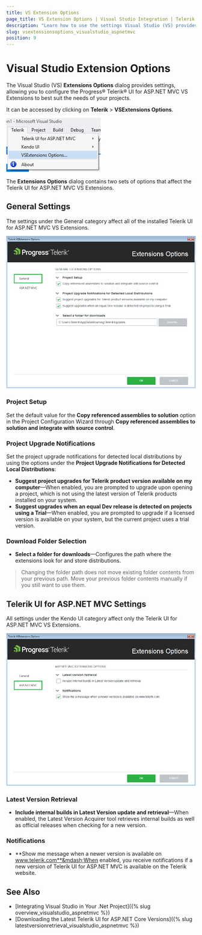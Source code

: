 ```yaml
---
title: VS Extension Options
page_title: VS Extension Options | Visual Studio Integration | Telerik UI for ASP.NET MVC
description: "Learn how to use the settings Visual Studio (VS) provides that allow you to configure the Telerik UI for ASP.NET MVC VS Extensions to best suit your needs."
slug: vsextensionsoptions_visualstudio_aspnetmvc
position: 9
---
```


# Visual Studio Extension Options

The Visual Studio (VS) **Extensions Options** dialog provides settings, allowing you to configure the Progress&reg; Telerik&reg; UI for ASP.NET MVC VS Extensions to best suit the  needs of your projects.

It can be accessed by clicking on **Telerik** > **VSExtensions Options**.

![The Options menu](images/options_menu.png)

The **Extensions Options** dialog contains two sets of options that affect the Telerik UI for ASP.NET MVC VS Extensions.

## General Settings

The settings under the General category affect all of the installed Telerik UI for ASP.NET MVC VS Extensions.

![The Options dialog](images/options.png)

### Project Setup

Set the default value for the **Copy referenced assemblies to solution** option in the Project Configuration Wizard through **Copy referenced assemblies to solution and integrate with source control**.

### Project Upgrade Notifications

Set the project upgrade notifications for detected local distributions by using the options under the **Project Upgrade Notifications for Detected Local Distributions**:

- **Suggest project upgrades for Telerik product version available on my computer**&mdash;When enabled, you are prompted to upgrade upon opening a project, which is not using the latest version of Telerik products installed on your system.
- **Suggest upgrades when an equal Dev release is detected on projects using a Trial**&mdash;When enabled, you are prompted to upgrade if a licensed version is available on your system, but the current project uses a trial version.

### Download Folder Selection

- **Select a folder for downloads**&mdash;Configures the path where the extensions look for and store distributions.

> Changing the folder path does not move existing folder contents from your previous path. Move your previous folder contents manually if you still want to use them.

## Telerik UI for ASP.NET MVC Settings

All settings under the Kendo UI category affect only the Telerik UI for ASP.NET MVC VS Extensions.

![The Options dialog](images/options_kendo.png)

### Latest Version Retrieval

- **Include internal builds in Latest Version update and retrieval**&mdash;When enabled, the Latest Version Acquirer tool retrieves internal builds as well as official releases when checking for a new version.

### Notifications

- **Show me message when a newer version is available on www.telerik.com**&mdash;When enabled, you receive notifications if a new version of Telerik UI for ASP.NET MVC is available on the Telerik website.

## See Also

* [Integrating Visual Studio in Your .Net Project]({% slug overview_visualstudio_aspnetmvc %})
* [Downloading the Latest Telerik UI for ASP.NET Core Versions]({% slug latestversionretrieval_visualstudio_aspnetmvc %})
